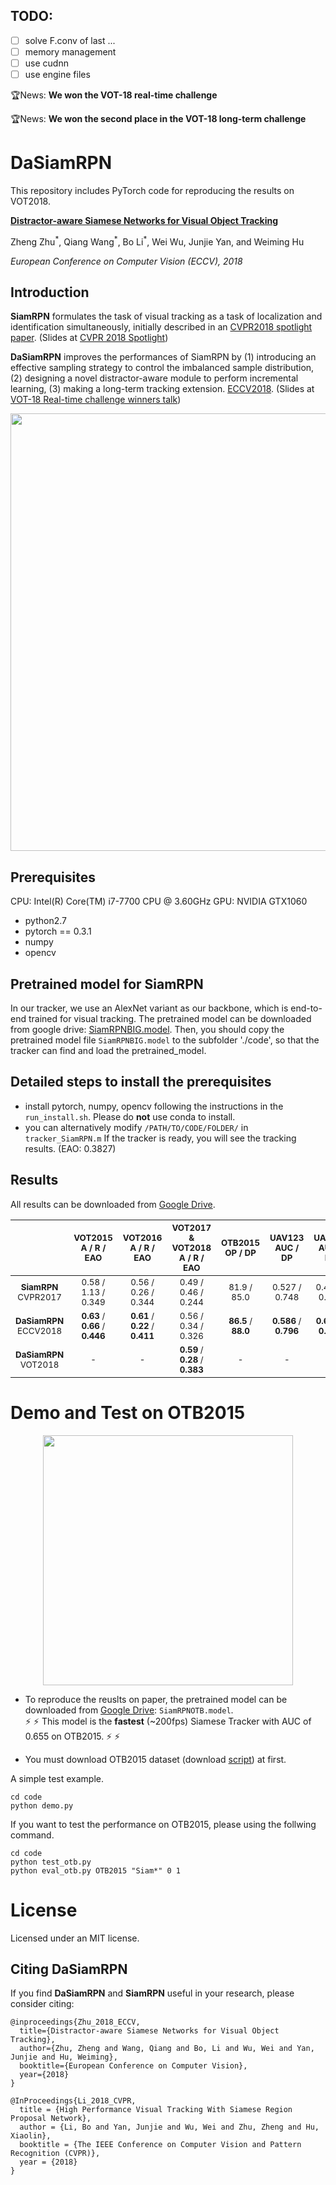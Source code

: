 ## TODO:
- [ ] solve F.conv of last ...
- [ ] memory management
- [ ] use cudnn
- [ ] use engine files

:trophy:News: **We won the VOT-18 real-time challenge**

:trophy:News: **We won the second place in the VOT-18 long-term challenge**

# DaSiamRPN

This repository includes PyTorch code for reproducing the results on VOT2018.

[**Distractor-aware Siamese Networks for Visual Object Tracking**](https://arxiv.org/pdf/1808.06048.pdf)  

Zheng Zhu<sup>\*</sup>, Qiang Wang<sup>\*</sup>, Bo Li<sup>\*</sup>, Wei Wu, Junjie Yan, and Weiming Hu 

*European Conference on Computer Vision (ECCV), 2018*



## Introduction

**SiamRPN** formulates the task of visual tracking as a task of localization and identification simultaneously, initially described in an [CVPR2018 spotlight paper](http://openaccess.thecvf.com/content_cvpr_2018/papers/Li_High_Performance_Visual_CVPR_2018_paper.pdf). (Slides at [CVPR 2018 Spotlight](https://drive.google.com/open?id=1OGIOUqANvYfZjRoQfpiDqhPQtOvPCpdq))

**DaSiamRPN** improves the performances of SiamRPN by (1) introducing an effective sampling strategy to control the imbalanced sample distribution, (2) designing a novel distractor-aware module to perform incremental learning, (3) making a long-term tracking extension. [ECCV2018](https://arxiv.org/pdf/1808.06048.pdf). (Slides at [VOT-18 Real-time challenge winners talk](https://drive.google.com/open?id=1dsEI2uYHDfELK0CW2xgv7R4QdCs6lwfr))

<div align="center">
  <img src="votresult.png" width="700px" />
</div>

## Prerequisites

CPU: Intel(R) Core(TM) i7-7700 CPU @ 3.60GHz
GPU: NVIDIA GTX1060

- python2.7
- pytorch == 0.3.1
- numpy
- opencv


## Pretrained model for SiamRPN

In our tracker, we use an AlexNet variant as our backbone, which is end-to-end trained for visual tracking.
The pretrained model can be downloaded from google drive: [SiamRPNBIG.model](https://drive.google.com/file/d/1-vNVZxfbIplXHrqMHiJJYWXYWsOIvGsf/view?usp=sharing).
Then, you should copy the pretrained model file `SiamRPNBIG.model` to the subfolder './code', so that the tracker can find and load the pretrained_model.


## Detailed steps to install the prerequisites

- install pytorch, numpy, opencv following the instructions in the `run_install.sh`. Please do **not** use conda to install.
- you can alternatively modify `/PATH/TO/CODE/FOLDER/` in `tracker_SiamRPN.m` 
  If the tracker is ready, you will see the tracking results. (EAO: 0.3827)


## Results
All results can be downloaded from [Google Drive](https://drive.google.com/drive/folders/1HJOvl_irX3KFbtfj88_FVLtukMI1GTCR?usp=sharing).

| | <sub>VOT2015</br>A / R / EAO</sub> | <sub>VOT2016</br>A / R / EAO</sub> | <sub>VOT2017 & VOT2018</br>A / R / EAO</sub> | <sub>OTB2015</br>OP / DP</sub> | <sub>UAV123</br>AUC / DP</sub> | <sub>UAV20L</br>AUC / DP</sub> |
| :-: | :-: | :-: | :-: | :-: | :-: | :-: |
| <sub> **SiamRPN** </br> CVPR2017 </sub> | <sub>0.58 / 1.13 / 0.349<sub> | <sub>0.56 / 0.26 / 0.344<sub> | <sub>0.49 / 0.46 / 0.244<sub> | <sub>81.9 / 85.0<sub> | <sub>0.527 / 0.748<sub> | <sub>0.454 / 0.617<sub> |
| <sub> **DaSiamRPN** </br> ECCV2018 </sub> | <sub>**0.63** / **0.66** / **0.446**<sub> | <sub>**0.61** / **0.22** / **0.411**<sub> | <sub>0.56 / 0.34 / 0.326<sub> | <sub>**86.5** / **88.0**<sub> | <sub>**0.586** / **0.796**<sub> | <sub>**0.617** / **0.838**<sub> |
| <sub> **DaSiamRPN** </br> VOT2018 </sub> | <sub>-<sub> | <sub>-<sub>  | <sub>**0.59** / **0.28** / **0.383**<sub> | <sub>-<sub> | <sub>-<sub> | <sub>-<sub> |


# Demo and Test on OTB2015
<div align="center">
  <img src="code/data/bag.gif" width="400px" />
</div>

- To reproduce the reuslts on paper, the pretrained model can be downloaded from [Google Drive](https://drive.google.com/open?id=1BtIkp5pB6aqePQGlMb2_Z7bfPy6XEj6H): `SiamRPNOTB.model`. <br />
:zap: :zap: This model is the **fastest** (~200fps) Siamese Tracker with AUC of 0.655 on OTB2015. :zap: :zap: 

- You must download OTB2015 dataset (download [script](code/data/get_otb_data.sh)) at first.

A simple test example.

```
cd code
python demo.py
```

If you want to test the performance on OTB2015, please using the follwing command.

```
cd code
python test_otb.py
python eval_otb.py OTB2015 "Siam*" 0 1
```


# License
Licensed under an MIT license.


## Citing DaSiamRPN

If you find **DaSiamRPN** and **SiamRPN** useful in your research, please consider citing:

```
@inproceedings{Zhu_2018_ECCV,
  title={Distractor-aware Siamese Networks for Visual Object Tracking},
  author={Zhu, Zheng and Wang, Qiang and Bo, Li and Wu, Wei and Yan, Junjie and Hu, Weiming},
  booktitle={European Conference on Computer Vision},
  year={2018}
}

@InProceedings{Li_2018_CVPR,
  title = {High Performance Visual Tracking With Siamese Region Proposal Network},
  author = {Li, Bo and Yan, Junjie and Wu, Wei and Zhu, Zheng and Hu, Xiaolin},
  booktitle = {The IEEE Conference on Computer Vision and Pattern Recognition (CVPR)},
  year = {2018}
}
```
